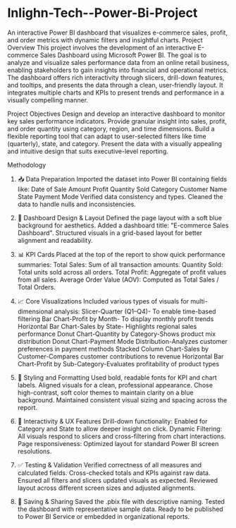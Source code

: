 # Inlighn-Tech--Power-Bi-Project
An interactive Power BI dashboard that visualizes e-commerce sales, profit, and order metrics with dynamic filters and insightful charts.
Project Overview
This project involves the development of an interactive E-commerce Sales Dashboard using Microsoft Power BI. The goal is to analyze and visualize sales performance data from an online retail business, enabling stakeholders to gain insights into financial and operational metrics.
The dashboard offers rich interactivity through slicers, drill-down features, and tooltips, and presents the data through a clean, user-friendly layout. It integrates multiple charts and KPIs to present trends and performance in a visually compelling manner.

Project Objectives
Design and develop an interactive dashboard to monitor key sales performance indicators.
Provide granular insight into sales, profit, and order quantity using category, region, and time dimensions.
Build a flexible reporting tool that can adapt to user-selected filters like time (quarterly), state, and category.
Present the data with a visually appealing and intuitive design that suits executive-level reporting.

Methodology
1. 📥 Data Preparation
Imported the dataset into Power BI containing fields like:
Date of Sale
Amount
Profit
Quantity Sold
Category 
Customer Name
State
Payment Mode
Verified data consistency and types.
Cleaned the data to handle nulls and inconsistencies.

2. 📐 Dashboard Design & Layout
Defined the page layout with a soft blue background for aesthetics.
Added a dashboard title: "E-commerce Sales Dashboard".
Structured visuals in a grid-based layout for better alignment and readability.

3. 📊 KPI Cards
Placed at the top of the report to show quick performance summaries:
Total Sales: Sum of all transaction amounts.
Quantity Sold: Total units sold across all orders.
Total Profit: Aggregate of profit values from all sales.
Average Order Value (AOV): Computed as Total Sales / Total Orders.

4. 📈 Core Visualizations
Included various types of visuals for multi-dimensional analysis:
Slicer-Quarter (Q1–Q4)- To enable time-based filtering
Bar Chart-Profit by Month- To display monthly profit trends
Horizontal Bar Chart-Sales by State- Highlights regional sales performance
Donut Chart-Quantity by Category-Shows product mix distribution
Donut Chart-Payment Mode Distribution-Analyzes customer preferences in payment methods
Stacked Column Chart-Sales by Customer-Compares customer contributions to revenue
Horizontal Bar Chart-Profit by Sub-Category-Evaluates profitability of product types

5. 🎨 Styling and Formatting
Used bold, readable fonts for KPI and chart labels.
Aligned visuals for a clean, professional appearance.
Chose high-contrast, soft color themes to maintain clarity on a blue background.
Maintained consistent visual sizing and spacing across the report.

6. 🧠 Interactivity & UX Features
Drill-down functionality:
Enabled for Category and State to allow deeper insight on click.
Dynamic Filtering:
All visuals respond to slicers and cross-filtering from chart interactions.
Page responsiveness:
Optimized layout for standard Power BI screen resolutions.

7. ✅ Testing & Validation
Verified correctness of all measures and calculated fields.
Cross-checked totals and KPIs against raw data.
Ensured all filters and slicers updated visuals as expected.
Reviewed layout across different screen sizes and adjusted alignments.

8. 💾 Saving & Sharing
Saved the .pbix file with descriptive naming.
Tested the dashboard with representative sample data.
Ready to be published to Power BI Service or embedded in organizational reports.

